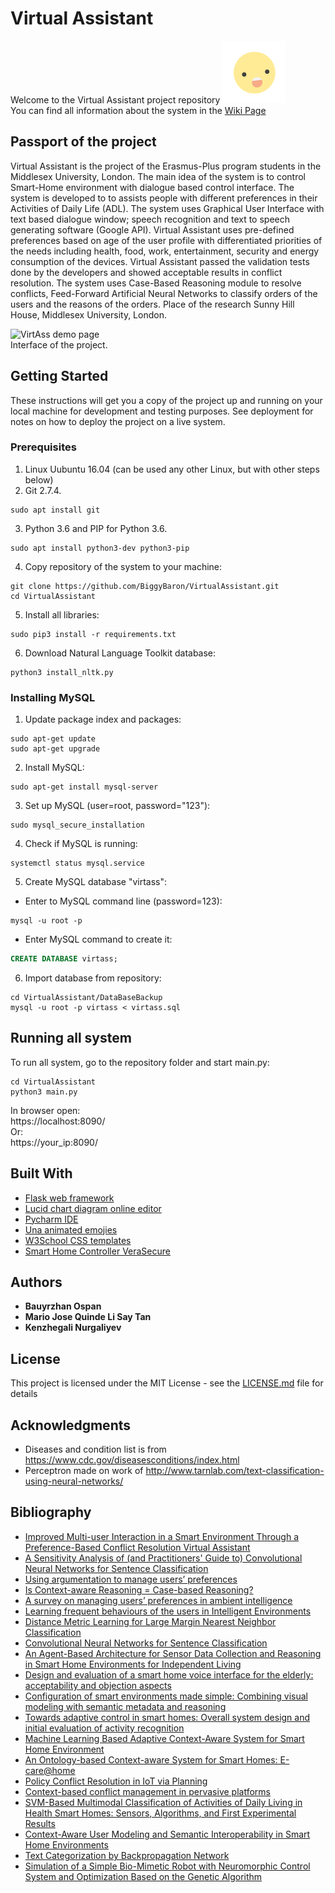 # Virtual Assistant

Welcome to the Virtual Assistant project repository
![Virtual Assistant](./static/hello.gif)  
You can find all information about the system in the [Wiki Page](https://github.com/BiggyBaron/VirtualAssistant/wiki)  

## Passport of the project

Virtual Assistant is the project of the Erasmus-Plus program students in the Middlesex University, London.
The main idea of the system is to control Smart-Home environment with dialogue based control interface.
The system is developed to to assists people with different preferences in their Activities of Daily Life (ADL).
The system uses Graphical User Interface with text based dialogue
window; speech recognition and text to speech generating software (Google API). 
Virtual Assistant uses pre-defined preferences based on age of the user profile
with differentiated priorities of the needs including health, food, work, entertainment, security and
energy consumption of the devices. Virtual Assistant passed the validation tests done by
the developers and showed acceptable results in conflict resolution. The system uses Case-Based
Reasoning module to resolve conflicts, Feed-Forward Artificial Neural Networks to classify 
orders of the users and the reasons of the orders. Place of the research Sunny Hill House, Middlesex University, London.

![VirtAss demo page](./mockup.png)  
Interface of the project.

## Getting Started

These instructions will get you a copy of the project up and running on your local machine for development and testing purposes. See deployment for notes on how to deploy the project on a live system.

### Prerequisites

1. Linux Uubuntu 16.04 (can be used any other Linux, but with other steps below)
2. Git 2.7.4.
```Shell
sudo apt install git
```
3. Python 3.6 and PIP for Python 3.6.
```Shell
sudo apt install python3-dev python3-pip
```
4. Copy repository of the system to your machine:
```Shell
git clone https://github.com/BiggyBaron/VirtualAssistant.git
cd VirtualAssistant
```
5. Install all libraries:
```Shell
sudo pip3 install -r requirements.txt
```
6. Download Natural Language Toolkit database:
```Shell
python3 install_nltk.py
```

### Installing MySQL
1. Update package index and packages:
```Shell
sudo apt-get update
sudo apt-get upgrade
```
2. Install MySQL:
```Shell
sudo apt-get install mysql-server
```
3. Set up MySQL (user=root, password="123"):
```Shell
sudo mysql_secure_installation
```
4. Check if MySQL is running:
```Shell
systemctl status mysql.service
```
5. Create MySQL database "virtass":
* Enter to MySQL command line (password=123):
```Shell
mysql -u root -p
```
* Enter MySQL command to create it:
```SQL
CREATE DATABASE virtass;
```
6. Import database from repository:
```Shell
cd VirtualAssistant/DataBaseBackup
mysql -u root -p virtass < virtass.sql
```

## Running all system

To run all system, go to the repository folder and start main.py:
```Shell
cd VirtualAssistant
python3 main.py
```
In browser open:  
https://localhost:8090/  
Or:  
https://your_ip:8090/  

## Built With

* [Flask web framework](https://www.jetbrains.com/pycharm/)
* [Lucid chart diagram online editor](https://www.lucidchart.com)
* [Pycharm IDE](https://www.jetbrains.com/pycharm/)
* [Una animated emojies](https://github.com/una/animated-emojis)
* [W3School CSS templates](https://www.w3schools.com/w3css/w3css_templates.asp)
* [Smart Home Controller VeraSecure](http://getvera.com/)

## Authors

* **Bauyrzhan Ospan**
* **Mario Jose Quinde Li Say Tan**
* **Kenzhegali Nurgaliyev**

## License

This project is licensed under the MIT License - see the [LICENSE.md](LICENSE.md) file for details

## Acknowledgments

* Diseases and condition list is from https://www.cdc.gov/diseasesconditions/index.html
* Perceptron made on work of http://www.tarnlab.com/text-classification-using-neural-networks/

## Bibliography

* [Improved Multi-user Interaction in
a Smart Environment Through a Preference-Based Conflict Resolution Virtual Assistant](http://ieeexplore.ieee.org/document/8114654/)
* [A Sensitivity Analysis of (and Practitioners' Guide to) Convolutional Neural Networks for Sentence Classification](https://arxiv.org/abs/1510.03820)
* [Using argumentation to manage users’ preferences](https://www.sciencedirect.com/science/article/pii/S0167739X1630379X)
* [Is Context-aware Reasoning = Case-based Reasoning?](http://eprints.mdx.ac.uk/21527/)
* [A survey on managing users’ preferences in ambient intelligence](https://link.springer.com/article/10.1007/s10209-017-0527-y)
* [Learning frequent behaviours of the users in 
Intelligent Environments](http://ieeexplore.ieee.org/document/6516530/)
* [Distance Metric Learning for Large Margin Nearest Neighbor Classification](http://www.jmlr.org/papers/v10/weinberger09a.html)
* [Convolutional Neural Networks for Sentence Classification](https://arxiv.org/abs/1408.5882)
* [An Agent-Based Architecture for Sensor Data Collection and Reasoning in Smart Home Environments for Independent Living](https://dl.acm.org/citation.cfm?id=2966058)
* [Design and evaluation of a smart home voice interface for the elderly: acceptability and objection aspects](https://link.springer.com/article/10.1007/s00779-011-0470-5)
* [Configuration of smart environments made simple: Combining visual modeling with semantic metadata and reasoning](http://ieeexplore.ieee.org/document/7030116/)
* [Towards adaptive control in smart homes: Overall system design and initial evaluation of activity recognition](https://dspace.lboro.ac.uk/dspace-jspui/handle/2134/24473)
* [Machine Learning Based Adaptive Context-Aware System for Smart Home Environment](https://pdfs.semanticscholar.org/8cf5/fe5062727744f5429bb34d9c0bd24f439ee6.pdf)
* [An Ontology-based Context-aware System for Smart Homes: E-care@home](https://www.ncbi.nlm.nih.gov/pubmed/28684686)
* [Policy Conflict Resolution in IoT via Planning](https://link.springer.com/chapter/10.1007/978-3-319-57351-9_22)
* [Context-based conflict management in pervasive platforms](http://ieeexplore.ieee.org/document/7917567/)
* [SVM-Based Multimodal Classification of Activities of Daily Living in Health Smart Homes: Sensors, Algorithms, and First Experimental Results](http://ieeexplore.ieee.org/abstract/document/5352277/)
* [Context-Aware User Modeling and Semantic Interoperability in Smart Home Environments](http://ieeexplore.ieee.org/document/6735563/)
* [Text Categorization by Backpropagation Network](http://citeseerx.ist.psu.edu/viewdoc/download?doi=10.1.1.206.4349&rep=rep1&type=pdf)
* [Simulation of a Simple Bio-Mimetic Robot with Neuromorphic Control System and Optimization Based on the Genetic Algorithm](http://ijiet.com/wp-content/uploads/2017/09/9.pdf)